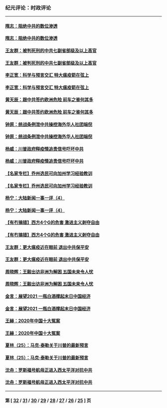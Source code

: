 ### 纪元评论：时政评论
---
#### [隋志：阻绝中共的数位渗透](../../pages/nsc1025/n12670322.md) 
#### [隋志：阻绝中共的数位渗透](../../pages/nsc1025/n12670322.md) 
#### [王友群：被判死刑的中共七副省部级及以上高官](../../pages/nsc1025/n12669138.md) 
#### [王友群：被判死刑的中共七副省部级及以上高官](../../pages/nsc1025/n12669138.md) 
#### [李正宽：科学与预言交汇 特大瘟疫箭在弦上](../../pages/nsc1025/n12670122.md) 
#### [李正宽：科学与预言交汇 特大瘟疫箭在弦上](../../pages/nsc1025/n12670122.md) 
#### [黄天辰：跟中共签约欧洲危险 前车之鉴何其多](../../pages/nsc1025/n12645611.md) 
#### [黄天辰：跟中共签约欧洲危险 前车之鉴何其多](../../pages/nsc1025/n12645611.md) 
#### [钟原：统战条例泄中共操控海外华人社团端倪](../../pages/nsc1025/n12668875.md) 
#### [钟原：统战条例泄中共操控海外华人社团端倪](../../pages/nsc1025/n12668875.md) 
#### [杨威：川普政府释疫情追责信号吓坏中共](../../pages/nsc1025/n12667063.md) 
#### [杨威：川普政府释疫情追责信号吓坏中共](../../pages/nsc1025/n12667063.md) 
#### [【名家专栏】乔州选民可向加州学习经验教训](../../pages/nsc1025/n12663885.md) 
#### [【名家专栏】乔州选民可向加州学习经验教训](../../pages/nsc1025/n12663885.md) 
#### [杨宁：大陆新闻一事一评（4）](../../pages/nsc1025/n12668768.md) 
#### [杨宁：大陆新闻一事一评（4）](../../pages/nsc1025/n12668768.md) 
#### [【有冇搞错】西方4个G的危害 激进主义剥夺自由](../../pages/nsc1025/n12666652.md) 
#### [【有冇搞错】西方4个G的危害 激进主义剥夺自由](../../pages/nsc1025/n12666652.md) 
#### [王友群：更大瘟疫近在眼前 退出中共保平安](../../pages/nsc1025/n12666810.md) 
#### [王友群：更大瘟疫近在眼前 退出中共保平安](../../pages/nsc1025/n12666810.md) 
#### [周晓辉：王毅出访非洲为解困 五国未来令人忧](../../pages/nsc1025/n12666500.md) 
#### [周晓辉：王毅出访非洲为解困 五国未来令人忧](../../pages/nsc1025/n12666500.md) 
#### [金言：展望2021 一瓶白酒撑起末日中国经济](../../pages/nsc1025/n12666921.md) 
#### [金言：展望2021 一瓶白酒撑起末日中国经济](../../pages/nsc1025/n12666921.md) 
#### [王赫：2020年中国十大冤案](../../pages/nsc1025/n12667088.md) 
#### [王赫：2020年中国十大冤案](../../pages/nsc1025/n12667088.md) 
#### [夏林（25）：马克·泰勒关于川普的最新预言](../../pages/nsc1025/n12666943.md) 
#### [夏林（25）：马克·泰勒关于川普的最新预言](../../pages/nsc1025/n12666943.md) 
#### [沈舟：罗斯福号航母正进入西太平洋对抗中共](../../pages/nsc1025/n12666557.md) 
#### [沈舟：罗斯福号航母正进入西太平洋对抗中共](../../pages/nsc1025/n12666557.md) 

---
#### 第 [ [32](./32.md) / [31](./31.md) / [30](./30.md) / [29](./29.md) / [28](./28.md) / [27](./27.md) / [26](./26.md) / [25](./25.md) ] 页
